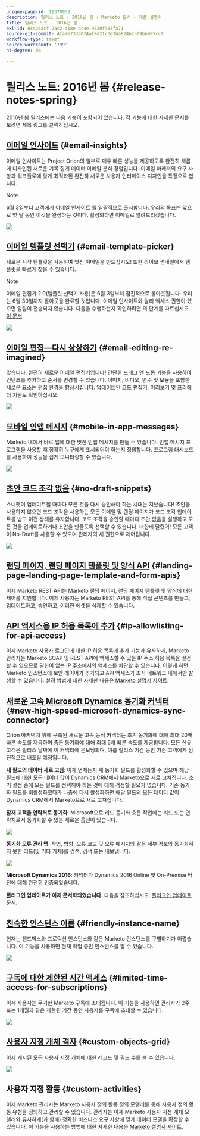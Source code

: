 ```yaml
---
unique-page-id: 11370952
description: 릴리스 노트 - 2016년 봄 - Marketo 문서 - 제품 설명서
title: 릴리스 노트 - 2016년 봄
exl-id: 0ca26acf-2ac2-418e-bc4e-9820f483fa71
source-git-commit: 4fa7e733a824af8d2fc0e3ba824b25f9bb985ccf
workflow-type: tm+mt
source-wordcount: '799'
ht-degree: 0%

---
```


# 릴리스 노트: 2016년 봄 {#release-notes-spring}

2016년 봄 릴리스에는 다음 기능이 포함되어 있습니다. 각 기능에 대한 자세한 문서를 보려면 제목 링크를 클릭하십시오.

## [이메일 인사이트](/help/marketo/product-docs/reporting/email-insights/email-insights-overview.md) {#email-insights}

이메일 인사이트는 Project Orion의 일부로 매우 빠른 성능을 제공하도록 완전히 새롭게 디자인된 새로운 기록 집계 데이터 이메일 분석 경험입니다. 이메일 마케터의 요구 사항과 워크플로에 맞게 최적화된 완전히 새로운 사용자 인터페이스 디자인을 특징으로 합니다.

>[!NOTE]
>
>6월 3일부터 고객에게 이메일 인사이트 를 일괄적으로 출시합니다. 우리의 목표는 앞으로 몇 달 동안 이것을 완성하는 것이다. 활성화하면 이메일로 알려드리겠습니다.

![](assets/two.png)

## [이메일 템플릿 선택기](/help/marketo/product-docs/email-marketing/general/email-editor-2/email-template-picker-overview.md) {#email-template-picker}

새로운 시작 템플릿을 사용하여 멋진 이메일을 만드십시오! 또한 라이브 썸네일에서 템플릿을 빠르게 찾을 수 있습니다.

>[!NOTE]
>
>이메일 편집기 2.0(템플릿 선택기 사용)은 6월 3일부터 점진적으로 롤아웃됩니다. 우리는 6월 30일까지 롤아웃을 완료할 것입니다. 이메일 인사이트와 달리 액세스 권한이 있으면 알림이 전송되지 않습니다. 다음을 수행하는지 확인하려면 의 단계를 따르십시오. [이 문서](/help/marketo/product-docs/email-marketing/general/email-editor-2/transitioning-to-email-editor-2-0.md).

![](assets/5-29-home-starter-templates.png)

## [이메일 편집—다시 상상하기](/help/marketo/product-docs/email-marketing/general/email-editor-2/email-editor-v2-0-overview.md) {#email-editing-re-imagined}

맞습니다. 완전히 새로운 이메일 편집기입니다! 간단한 드래그 앤 드롭 기능을 사용하여 컨텐츠를 추가하고 순서를 변경할 수 있습니다. 이미지, 비디오, 변수 및 모듈을 포함한 새로운 요소는 편집 환경을 향상시킵니다. 업데이트된 코드 편집기, 미리보기 및 프리헤더 지원도 확인하십시오.

![](assets/17a-29-modules-next.png)

## [모바일 인앱 메시지](/help/marketo/product-docs/mobile-marketing/in-app-messages/understanding-in-app-messages.md) {#mobile-in-app-messages}

Marketo 내에서 바로 앱에 대한 멋진 인앱 메시지를 만들 수 있습니다. 인앱 메시지 프로그램을 사용할 때 정확히 누구에게 표시되어야 하는지 정의합니다. 프로그램 대시보드를 사용하여 성능을 쉽게 모니터링할 수 있습니다.

![](assets/pasted-image-at-2016-05-24-09-45-am.png)

## [초안 코드 조각 없음](/help/marketo/product-docs/administration/users-and-roles/enable-no-draft-for-snippets.md) {#no-draft-snippets}

스니펫이 업데이트될 때마다 모든 것을 다시 승인해야 하는 시대는 지났습니다! 초안을 사용하지 않으면 코드 조각을 사용하는 모든 이메일 및 랜딩 페이지가 코드 조각 업데이트를 받고 이전 상태를 유지합니다. 코드 조각을 승인할 때마다 초안 없음을 실행하고 모든 것을 업데이트하거나 초안을 만들도록 선택할 수 있습니다. 너한테 달렸어! 모든 고객이 No-Draft를 사용할 수 있으며 관리자의 새 권한으로 제어됩니다.

![](assets/image2016-5-16-15-3a41-3a17.png)

## [랜딩 페이지, 랜딩 페이지 템플릿 및 양식 API](https://developers.marketo.com/blog/spring-2016-updates/) {#landing-page-landing-page-template-and-form-apis}

이제 Marketo REST API는 Marketo 랜딩 페이지, 랜딩 페이지 템플릿 및 양식에 대한 제어를 지원합니다. 이제 사용자는 Marketo REST API를 통해 직접 콘텐츠를 만들고, 업데이트하고, 승인하고, 이러한 에셋을 삭제할 수 있습니다.

## [API 액세스용 IP 허용 목록에 추가](/help/marketo/product-docs/administration/additional-integrations/create-an-allowlist-for-ip-based-api-access.md) {#ip-allowlisting-for-api-access}

이제 Marketo 사용자 로그인에 대한 IP 허용 목록에 추가 기능과 유사하게, Marketo 관리자는 Marketo SOAP 및 REST API에 액세스할 수 있는 IP 주소 허용 목록을 설정할 수 있으므로 권한이 없는 IP 주소에서의 액세스를 차단할 수 있습니다. 이렇게 하면 Marketo 인스턴스에 보안 레이어가 추가되고 API 액세스가 조직 네트워크 내에서만 발생할 수 있습니다. 설정 방법에 대한 자세한 내용은 [Marketo 설명서 사이트](/help/marketo/product-docs/administration/additional-integrations/create-an-allowlist-for-ip-based-api-access.md).

## [새로운 고속 Microsoft Dynamics 동기화 커넥터](/help/marketo/product-docs/crm-sync/microsoft-dynamics-sync/microsoft-dynamics-sync-details/sync-status.md) {#new-high-speed-microsoft-dynamics-sync-connector}

Orion 아키텍처 위에 구축된 새로운 고속 동적 커넥터는 초기 동기화에 대해 최대 20배 빠른 속도를 제공하며 증분 동기화에 대해 최대 5배 빠른 속도를 제공합니다. 모든 신규 고객은 릴리스 날짜에 이 커넥터에 온보딩되며, 여름 릴리스 기간 동안 기존 고객에게 점진적으로 배포될 예정입니다.

**새 필드의 데이터 새로 고침**: 이제 언제든지 새 동기화 필드를 활성화할 수 있으며 해당 필드에 대한 모든 데이터 값이 Dynamics CRM에서 Marketo으로 새로 고쳐집니다. 초기 설정 중에 모든 필드를 선택해야 하는 것에 대해 걱정할 필요가 없습니다. 기존 동기화 필드를 비활성화했다가 나중에 다시 활성화하면 해당 필드의 모든 데이터 값이 Dynamics CRM에서 Marketo으로 새로 고쳐집니다.

**잠재 고객을 연락처로 동기화**: Microsoft으로 리드 동기화 흐름 작업에는 리드 또는 연락처로서 동기화할 수 있는 새로운 옵션이 있습니다.

![](assets/image2016-5-19-8-3a59-3a9.png)

**동기화 오류 관리 탭**: 작업, 방향, 오류 코드 및 오류 메시지와 같은 세부 정보와 동기화하지 못한 리드(및 기타 개체)를 검색, 검색 또는 내보냅니다.

![](assets/sync-errors.png)

**Microsoft Dynamics 2016**: 커넥터가 Dynamics 2016 Online 및 On-Premise 버전에 대해 완전히 인증되었습니다.

**플러그인 업데이트가 이제 문서화되었습니다.** 다음을 참조하십시오. [플러그인 업데이트 문서](/help/marketo/product-docs/crm-sync/microsoft-dynamics-sync/marketo-plugin-releases-for-microsoft-dynamics.md).

## [친숙한 인스턴스 이름](/help/marketo/product-docs/administration/settings/edit-subscription-settings.md) {#friendly-instance-name}

현재는 샌드박스와 프로덕션 인스턴스와 같은 Marketo 인스턴스를 구별하기가 어렵습니다. 이 기능을 사용하면 현재 작업 중인 인스턴스를 알 수 있습니다.

![](assets/image2016-5-16-15-3a57-3a14.png)

## [구독에 대한 제한된 시간 액세스](/help/marketo/product-docs/administration/users-and-roles/managing-marketo-users.md) {#limited-time-access-for-subscriptions}

이제 사용자는 무기한 Marketo 구독에 초대됩니다. 이 기능을 사용하면 관리자가 2주 또는 1개월과 같은 제한된 기간 동안 사용자를 구독에 초대할 수 있습니다.

![](assets/image2016-5-16-15-3a59-3a52.png)

## [사용자 지정 개체 격자](/help/marketo/product-docs/administration/marketo-custom-objects/understanding-marketo-custom-objects.md) {#custom-objects-grid}

이제 게시된 모든 사용자 지정 개체에 대한 레코드 및 필드 수를 볼 수 있습니다.

![](assets/custom-objects-grid.png)

## 사용자 지정 활동 {#custom-activities}

이제 Marketo 관리자는 Marketo 사용자 정의 활동 정의 모델러를 통해 사용자 정의 활동 유형을 정의하고 관리할 수 있습니다. 관리자는 이제 Marketo 사용자 지정 개체 모델러와 유사하게(과 함께) 정확한 비즈니스 요구 사항에 맞게 데이터 모델을 확장할 수 있습니다. 이 기능을 사용하는 방법에 대한 자세한 내용은 [Marketo 설명서 사이트](/help/marketo/product-docs/administration/marketo-custom-activities/understanding-custom-activities.md).
